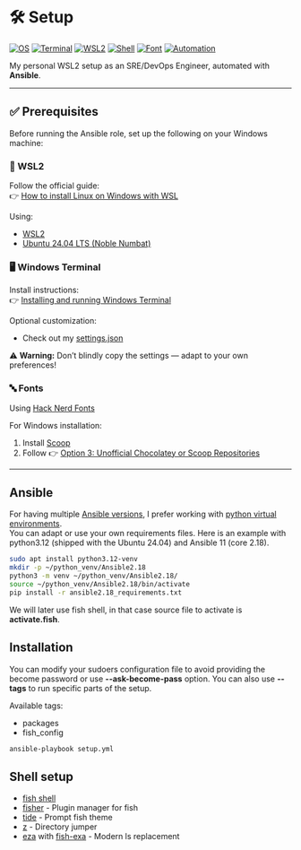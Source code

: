 # 🛠️ Setup
[![OS](https://img.shields.io/badge/OS-Ubuntu%2024.04%20LTS-orange?logo=ubuntu)](https://releases.ubuntu.com/noble/)
[![Terminal](https://img.shields.io/badge/🖥️-Windows%20Terminal-4D4D4D?logo=windows)](https://github.com/microsoft/terminal)
[![WSL2](https://img.shields.io/badge/🐧-WSL2%20Enabled-blue?logo=windows)](https://learn.microsoft.com/en-us/windows/wsl/)
[![Shell](https://img.shields.io/badge/🐟-Fish%20Shell-4C9141?logo=fish)](https://fishshell.com/)
[![Font](https://img.shields.io/badge/🔤-Hack%20Nerd%20Font-96231A?logo=nerdfonts)](https://github.com/ryanoasis/nerd-fonts)
[![Automation](https://img.shields.io/badge/Ansible-Role-000000?logo=ansible)](https://www.ansible.com/)

My personal WSL2 setup as an SRE/DevOps Engineer, automated with **Ansible**.

---

## ✅ Prerequisites
Before running the Ansible role, set up the following on your Windows machine:

### 🐧 WSL2
Follow the official guide:  
👉 [How to install Linux on Windows with WSL](https://learn.microsoft.com/en-us/windows/wsl/install)

Using:
- [WSL2](https://learn.microsoft.com/en-us/windows/wsl/)
- [Ubuntu 24.04 LTS (Noble Numbat)](https://releases.ubuntu.com/noble/)

### 🖥️ Windows Terminal
Install instructions:  
👉 [Installing and running Windows Terminal](https://github.com/microsoft/terminal?tab=readme-ov-file#installing-and-running-windows-terminal)

Optional customization:  
- Check out my [settings.json](windows-terminal/settings.json)

⚠️ **Warning:** Don’t blindly copy the settings — adapt to your own preferences!

### 🔤 Fonts
Using [Hack Nerd Fonts](https://github.com/ryanoasis/nerd-fonts)

For Windows installation:
1. Install [Scoop](https://github.com/ScoopInstaller/Scoop)
2. Follow 👉 [Option 3: Unofficial Chocolatey or Scoop Repositories](https://github.com/ryanoasis/nerd-fonts?tab=readme-ov-file#option-3-unofficial-chocolatey-or-scoop-repositories)

---


## Ansible
For having multiple [Ansible versions](https://docs.ansible.com/ansible/latest/reference_appendices/release_and_maintenance.html), I prefer working with [python virtual environments](https://docs.python.org/3/library/venv.html).\
You can adapt or use your own requirements files. Here is an example with python3.12 (shipped with the Ubuntu 24.04) and Ansible 11 (core 2.18).

```bash
sudo apt install python3.12-venv
mkdir -p ~/python_venv/Ansible2.18
python3 -m venv ~/python_venv/Ansible2.18/
source ~/python_venv/Ansible2.18/bin/activate
pip install -r ansible2.18_requirements.txt
```

We will later use fish shell, in that case source file to activate is **activate.fish**.

## Installation
You can modify your sudoers configuration file to avoid providing the become password or use **--ask-become-pass** option. You can also use **--tags** to run specific parts of the setup.

Available tags:
- packages
- fish_config

```bash
ansible-playbook setup.yml
```

## Shell setup

- [fish shell](https://github.com/fish-shell/fish-shell)
- [fisher](https://github.com/jorgebucaran/fisher) - Plugin manager for fish
- [tide](https://github.com/IlanCosman/tide) - Prompt fish theme
- [z](https://github.com/jethrokuan/z) - Directory jumper
- [eza](https://github.com/eza-community/eza) with [fish-exa](https://github.com/gazorby/fish-exa) - Modern ls replacement
